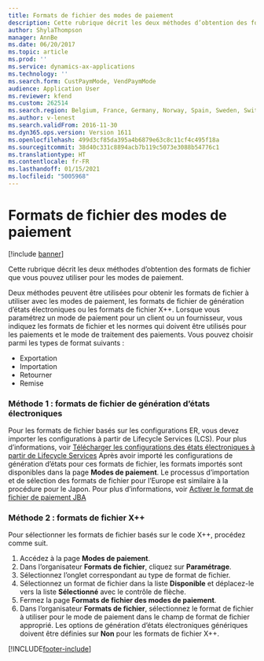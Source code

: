 ```yaml
---
title: Formats de fichier des modes de paiement
description: Cette rubrique décrit les deux méthodes d’obtention des formats de fichier que vous pouvez utiliser pour les modes de paiement.
author: ShylaThompson
manager: AnnBe
ms.date: 06/20/2017
ms.topic: article
ms.prod: ''
ms.service: dynamics-ax-applications
ms.technology: ''
ms.search.form: CustPaymMode, VendPaymMode
audience: Application User
ms.reviewer: kfend
ms.custom: 262514
ms.search.region: Belgium, France, Germany, Norway, Spain, Sweden, Switzerland
ms.author: v-lenest
ms.search.validFrom: 2016-11-30
ms.dyn365.ops.version: Version 1611
ms.openlocfilehash: 499d3cf85da395a4b6879e63c8c11cf4c495f18a
ms.sourcegitcommit: 38d40c331c8894acb7b119c5073e3088b54776c1
ms.translationtype: HT
ms.contentlocale: fr-FR
ms.lasthandoff: 01/15/2021
ms.locfileid: "5005968"
---
```

# <a name="file-formats-for-methods-of-payment"></a>Formats de fichier des modes de paiement

[!include [banner](../includes/banner.md)]

Cette rubrique décrit les deux méthodes d’obtention des formats de fichier que vous pouvez utiliser pour les modes de paiement.

Deux méthodes peuvent être utilisées pour obtenir les formats de fichier à utiliser avec les modes de paiement, les formats de fichier de génération d’états électroniques ou les formats de fichier X++. Lorsque vous paramétrez un mode de paiement pour un client ou un fournisseur, vous indiquez les formats de fichier et les normes qui doivent être utilisés pour les paiements et le mode de traitement des paiements. Vous pouvez choisir parmi les types de format suivants :

-   Exportation
-   Importation
-   Retourner
-   Remise

### <a name="method-1-electronic-reporting-file-formats"></a>Méthode 1 : formats de fichier de génération d’états électroniques

Pour les formats de fichier basés sur les configurations ER, vous devez importer les configurations à partir de Lifecycle Services (LCS). Pour plus d’informations, voir [Télécharger les configurations des états électroniques à partir de Lifecycle Services](../../dev-itpro/analytics/download-electronic-reporting-configuration-lcs.md) Après avoir importé les configurations de génération d’états pour ces formats de fichier, les formats importés sont disponibles dans la page **Modes de paiement**. Le processus d’importation et de sélection des formats de fichier pour l’Europe est similaire à la procédure pour le Japon. Pour plus d’informations, voir [Activer le format de fichier de paiement JBA](tasks/jba-payment-file-format.md)

### <a name="method-2-x-file-formats"></a>Méthode 2 : formats de fichier X++

Pour sélectionner les formats de fichier basés sur le code X++, procédez comme suit.

1.  Accédez à la page **Modes de paiement**.
2.  Dans l’organisateur **Formats de fichier**, cliquez sur **Paramétrage**.
3.  Sélectionnez l’onglet correspondant au type de format de fichier.
4.  Sélectionnez un format de fichier dans la liste **Disponible** et déplacez-le vers la liste **Sélectionné** avec le contrôle de flèche.
5.  Fermez la page **Formats de fichier des modes de paiement**.
6.  Dans l’organisateur **Formats de fichier**, sélectionnez le format de fichier à utiliser pour le mode de paiement dans le champ de format de fichier approprié. Les options de génération d’états électroniques génériques doivent être définies sur **Non** pour les formats de fichier X++.






[!INCLUDE[footer-include](../../includes/footer-banner.md)]